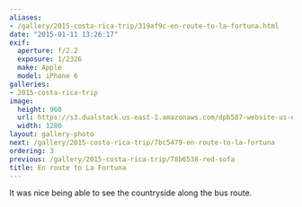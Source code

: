 ```yaml
---
aliases:
- /gallery/2015-costa-rica-trip/319af9c-en-route-to-la-fortuna.html
date: "2015-01-11 13:26:17"
exif:
  aperture: f/2.2
  exposure: 1/2326
  make: Apple
  model: iPhone 6
galleries:
- 2015-costa-rica-trip
image:
  height: 960
  url: https://s3.dualstack.us-east-1.amazonaws.com/dpb587-website-us-east-1/asset/gallery/2015-costa-rica-trip/319af9c-en-route-to-la-fortuna~1280.jpg
  width: 1280
layout: gallery-photo
next: /gallery/2015-costa-rica-trip/7bc5479-en-route-to-la-fortuna
ordering: 3
previous: /gallery/2015-costa-rica-trip/78b6538-red-sofa
title: En route to La Fortuna
---
```


It was nice being able to see the countryside along the bus route.
